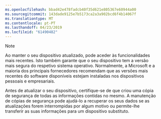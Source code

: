 ```yaml
---
ms.openlocfilehash: bbad42e478fadcb40f35d621e805367e60944a00
ms.sourcegitcommit: 143dade9125e7b5173ca2a3a902bcd6f4b14067f
ms.translationtype: MT
ms.contentlocale: pt-PT
ms.lasthandoff: 04/23/2019
ms.locfileid: "61490482"
---
```

  > [!NOTE]
  > Ao manter o seu dispositivo atualizado, pode aceder às funcionalidades mais recentes. Isto também garante que o seu dispositivo tem a versão mais segura do respetivo sistema operativo. Normalmente, a Microsoft e a maioria dos principais fornecedores recomendam que as versões mais recentes do software disponíveis estejam instaladas nos dispositivos pessoais e empresariais.

Antes de atualizar o seu dispositivo, certifique-se de que criou uma cópia de segurança de todas as informações contidas no mesmo. A manutenção de cópias de segurança pode ajudá-lo a recuperar os seus dados se as atualizações forem interrompidas por algum motivo ou permite-lhe transferir as suas informações para um dispositivo substituto. 
